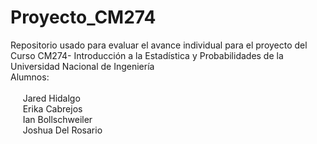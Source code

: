 ﻿# Proyecto_CM274
Repositorio usado para evaluar el avance individual para el proyecto del Curso CM274- Introducción a la Estadística y Probabilidades de la Universidad Nacional de Ingeniería<br>
Alumnos: <br>	
&nbsp;&nbsp;&nbsp;&nbsp;	Jared Hidalgo<br> 
&nbsp;&nbsp;&nbsp;&nbsp;	Erika Cabrejos<br>
&nbsp;&nbsp;&nbsp;&nbsp;	Ian Bollschweiler<br>
&nbsp;&nbsp;&nbsp;&nbsp;	Joshua Del Rosario<br>

